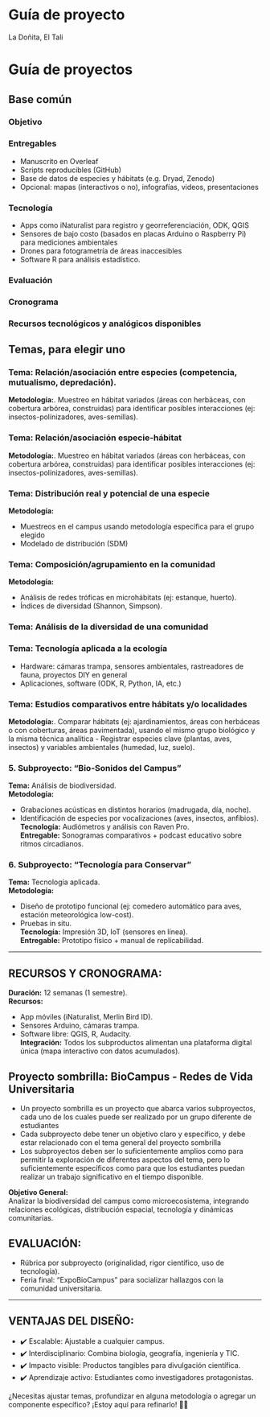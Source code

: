 Guía de proyecto
================
La Doñita, El Tali

<!-- # POOL DE LLUVIA DE IDEAS -->

<!-- - El proyecto conjunto: -->

<!--   - Biodiversidad y distribución  -->

<!--   - Con entregas por parejas (para valoración independiente, si se caen personas o en el grupo, se valora a quienes queden, dar opción para no trabajar en grupos de 2, sino individualmente), y roles el proyecto conjunto. -->

<!--   - Cada grupo terminaría sus análisis con un documento de manuscrito. -->

<!--   - Si dos o más grupos se quieren reunir para manuscrito conjunto, perfecto, pero si falla, se vuelve a la idea de manuscritos por grupos. -->

<!-- ## Ideas para la guía de proyecto -->

<!-- - ¿Qué se espera del proyecto? -->

<!--   - Que los estudiantes aprendan a trabajar en equipo, a organizarse, a planificar, a realizar una colecta de datos de campo, a analizar e interpretar los datos, y a redactar un manuscrito científico. -->

<!--   - Que los estudiantes aprendan a utilizar herramientas tecnológicas para la colecta y análisis de datos. -->

<!--   - Que los estudiantes desarrollen habilidades de comunicación científica. -->

<!-- - Básicos -->

<!--   - En el campus de la UASD o en el Malecón -->

<!--   - El proyecto debe ser realizable -->

<!--   - Desde mediados de septiembre hasta mediados-finales de noviembre (9 a 10 semanas) -->

<!--   - ¿Qué se hará en el tiempo de proyecto? -->

<!--     - Colecta de datos de campo -->

<!--     - Análisis -->

<!--     - Interpretación -->

<!--     - Redacción del manuscrito (IMRaD) -->

<!--   - La colecta de datos de campo debe ser realizable en el horario laboral del área de estudio (si aplica), siempre considerando las medidas de seguridad (poder llegar a casa a una hora "decente") -->

<!-- - ¿Qué cambios ambientales ocurren en el período de trabajo? -->

<!--   - Precipitación (de menor a mayor) -->

<!--   - Reducción del fotoperiodo (de mayor a menor) -->

<!--   - En cuanto a la biodiversidad, se suman las aves migratorias; algunas especies de insectos aumentan o disminuyen en su población -->

<!--   - La caducifolia aparece en algunos casos -->

<!--   - Aunque en menor medida, la temperatura cambia de mayor a menor -->

<!--   - La variabilidad diaria de ka temperatura, la luminosidad, o incluso el ruido, podría influir sobre determinadas especies -->

<!-- - Temas y grupos biológicos -->

<!--   - Relación/asociación entre especies -->

<!--   - Relación/asociación especie-hábitat -->

<!--   - Distribución real y potencial de una especie -->

<!--   - Composición/agrupamiento en la comunidad -->

<!--   - Análisis de la diversidad de una comunidad -->

<!--   - Tecnología aplicada a la ecología -->

<!--     - Hardware: cámaras trampa, sensores ambientales, rastreadores de fauna, proyectos DIY en general -->

<!--     - Aplicaciones, software (ODK, R, Python, IA, etc.) -->

<!--   - Estudios comparativos entre localidades, usando el mismo grupo biológico y la misma metodología -->

<!-- - Proyecto sombrilla -->

# Guía de proyectos

## Base común

### Objetivo

### Entregables

- Manuscrito en Overleaf
- Scripts reproducibles (GitHub)
- Base de datos de especies y hábitats (e.g. Dryad, Zenodo)
- Opcional: mapas (interactivos o no), infografías, videos,
  presentaciones

### Tecnología

- Apps como iNaturalist para registro y georreferenciación, ODK, QGIS
- Sensores de bajo costo (basados en placas Arduino o Raspberry Pi) para
  mediciones ambientales
- Drones para fotogrametría de áreas inaccesibles
- Software R para análisis estadístico.

### Evaluación

### Cronograma

### Recursos tecnológicos y analógicos disponibles

## Temas, para elegir uno

### Tema: Relación/asociación entre especies (competencia, mutualismo, depredación).

**Metodología:**. Muestreo en hábitat variados (áreas con herbáceas, con
cobertura arbórea, construidas) para identificar posibles interacciones
(ej: insectos-polínizadores, aves-semillas).

### Tema: Relación/asociación especie-hábitat

**Metodología:**. Muestreo en hábitat variados (áreas con herbáceas, con
cobertura arbórea, construidas) para identificar posibles interacciones
(ej: insectos-polínizadores, aves-semillas).

### Tema: Distribución real y potencial de una especie

**Metodología:**

- Muestreos en el campus usando metodología específica para el grupo
  elegido
- Modelado de distribución (SDM)

### Tema: Composición/agrupamiento en la comunidad

**Metodología:**

- Análisis de redes tróficas en microhábitats (ej: estanque, huerto).  
- Índices de diversidad (Shannon, Simpson).

### Tema: Análisis de la diversidad de una comunidad

### Tema: Tecnología aplicada a la ecología

- Hardware: cámaras trampa, sensores ambientales, rastreadores de fauna,
  proyectos DIY en general
- Aplicaciones, software (ODK, R, Python, IA, etc.)

### Tema: Estudios comparativos entre hábitats y/o localidades

**Metodología:**. Comparar hábitats (ej: ajardinamientos, áreas con
herbáceas o con coberturas, áreas pavimentada), usando el mismo grupo
biológico y la misma técnica analítica - Registrar especies clave
(plantas, aves, insectos) y variables ambientales (humedad, luz, suelo).

### 5. Subproyecto: “Bio-Sonidos del Campus”

**Tema:** Análisis de biodiversidad.  
**Metodología:**  
- Grabaciones acústicas en distintos horarios (madrugada, día, noche).  
- Identificación de especies por vocalizaciones (aves, insectos,
anfibios).  
**Tecnología:** Audiómetros y análisis con Raven Pro.  
**Entregable:** Sonogramas comparativos + podcast educativo sobre ritmos
circadianos.

### 6. Subproyecto: “Tecnología para Conservar”

**Tema:** Tecnología aplicada.  
**Metodología:**  
- Diseño de prototipo funcional (ej: comedero automático para aves,
estación meteorológica low-cost).  
- Pruebas in situ.  
**Tecnología:** Impresión 3D, IoT (sensores en línea).  
**Entregable:** Prototipo físico + manual de replicabilidad.

------------------------------------------------------------------------

## RECURSOS Y CRONOGRAMA:

**Duración:** 12 semanas (1 semestre).  
**Recursos:**  
- App móviles (iNaturalist, Merlin Bird ID).  
- Sensores Arduino, cámaras trampa.  
- Software libre: QGIS, R, Audacity.  
**Integración:** Todos los subproductos alimentan una plataforma digital
única (mapa interactivo con datos acumulados).

## Proyecto sombrilla: BioCampus - Redes de Vida Universitaria

- Un proyecto sombrilla es un proyecto que abarca varios subproyectos,
  cada uno de los cuales puede ser realizado por un grupo diferente de
  estudiantes
- Cada subproyecto debe tener un objetivo claro y específico, y debe
  estar relacionado con el tema general del proyecto sombrilla
- Los subproyectos deben ser lo suficientemente amplios como para
  permitir la exploración de diferentes aspectos del tema, pero lo
  suficientemente específicos como para que los estudiantes puedan
  realizar un trabajo significativo en el tiempo disponible.

**Objetivo General:**  
Analizar la biodiversidad del campus como microecosistema, integrando
relaciones ecológicas, distribución espacial, tecnología y dinámicas
comunitarias.

## EVALUACIÓN:

- Rúbrica por subproyecto (originalidad, rigor científico, uso de
  tecnología).  
- Feria final: “ExpoBioCampus” para socializar hallazgos con la
  comunidad universitaria.

------------------------------------------------------------------------

## VENTAJAS DEL DISEÑO:

- ✔️ Escalable: Ajustable a cualquier campus.  
- ✔️ Interdisciplinario: Combina biología, geografía, ingeniería y
  TIC.  
- ✔️ Impacto visible: Productos tangibles para divulgación científica.  
- ✔️ Aprendizaje activo: Estudiantes como investigadores protagonistas.

¿Necesitas ajustar temas, profundizar en alguna metodología o agregar un
componente específico? ¡Estoy aquí para refinarlo! 🌱🔬
